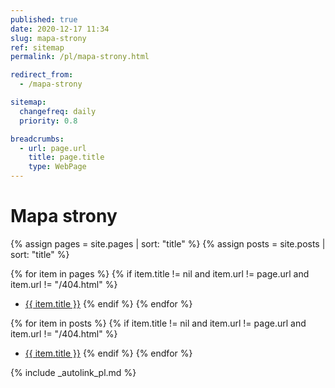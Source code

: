 ```yaml
---
published: true
date: 2020-12-17 11:34
slug: mapa-strony
ref: sitemap
permalink: /pl/mapa-strony.html

redirect_from:
  - /mapa-strony

sitemap:
  changefreq: daily
  priority: 0.8

breadcrumbs:
  - url: page.url
    title: page.title
    type: WebPage
---
```


# Mapa strony

{% assign pages = site.pages | sort: "title" %}
{% assign posts = site.posts | sort: "title" %}

{% for item in pages %} 
{% if item.title != nil and item.url != page.url and item.url != "/404.html" %}
  * <a href="{{ item.url }}" title="{{ item.title | escape }}" lang="{{ item.lang }}">{{ item.title }}</a>
{% endif %}
{% endfor %}


{% for item in posts %} 
{% if item.title != nil and item.url != page.url and item.url != "/404.html" %}
  * <a href="{{ item.url }}" title="{{ item.title | escape  }}" lang="{{ item.lang }}">{{ item.title }}</a>
{% endif %}
{% endfor %}

{% include _autolink_pl.md %}